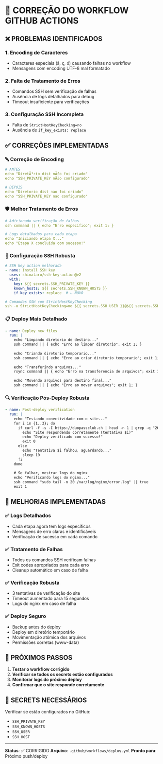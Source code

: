 # 🔧 CORREÇÃO DO WORKFLOW GITHUB ACTIONS

## ❌ PROBLEMAS IDENTIFICADOS

### 1. **Encoding de Caracteres**
- Caracteres especiais (ã, ç, ó) causando falhas no workflow
- Mensagens com encoding UTF-8 mal formatado

### 2. **Falta de Tratamento de Erros**
- Comandos SSH sem verificação de falhas
- Ausência de logs detalhados para debug
- Timeout insuficiente para verificações

### 3. **Configuração SSH Incompleta**
- Falta de `StrictHostKeyChecking=no`
- Ausência de `if_key_exists: replace`

## ✅ CORREÇÕES IMPLEMENTADAS

### 🔤 **Correção de Encoding**
```yaml
# ANTES
echo "DiretÃ³rio dist nÃ£o foi criado"
echo "SSH_PRIVATE_KEY nÃ£o configurado"

# DEPOIS
echo "Diretorio dist nao foi criado"
echo "SSH_PRIVATE_KEY nao configurado"
```

### 🛡️ **Melhor Tratamento de Erros**
```yaml
# Adicionado verificação de falhas
ssh command || { echo "Erro específico"; exit 1; }

# Logs detalhados para cada etapa
echo "Iniciando etapa X..."
echo "Etapa X concluída com sucesso!"
```

### 🔐 **Configuração SSH Robusta**
```yaml
# SSH key action melhorada
- name: Install SSH key
  uses: shimataro/ssh-key-action@v2
  with:
    key: ${{ secrets.SSH_PRIVATE_KEY }}
    known_hosts: ${{ secrets.SSH_KNOWN_HOSTS }}
    if_key_exists: replace  # ← NOVO

# Comandos SSH com StrictHostKeyChecking
ssh -o StrictHostKeyChecking=no ${{ secrets.SSH_USER }}@${{ secrets.SSH_HOST }}
```

### 📋 **Deploy Mais Detalhado**
```yaml
- name: Deploy new files
  run: |
    echo "Limpando diretorio de destino..."
    ssh command || { echo "Erro ao limpar diretorio"; exit 1; }
    
    echo "Criando diretorio temporario..."
    ssh command || { echo "Erro ao criar diretorio temporario"; exit 1; }
    
    echo "Transferindo arquivos..."
    rsync command || { echo "Erro na transferencia de arquivos"; exit 1; }
    
    echo "Movendo arquivos para destino final..."
    ssh command || { echo "Erro ao mover arquivos"; exit 1; }
```

### 🔍 **Verificação Pós-Deploy Robusta**
```yaml
- name: Post-deploy verification
  run: |
    echo "Testando conectividade com o site..."
    for i in {1..3}; do
      if curl -f -s -I https://duopassclub.ch | head -n 1 | grep -q "200 OK"; then
        echo "Site respondendo corretamente (tentativa $i)"
        echo "Deploy verificado com sucesso!"
        exit 0
      else
        echo "Tentativa $i falhou, aguardando..."
        sleep 10
      fi
    done
    
    # Se falhar, mostrar logs do nginx
    echo "Verificando logs do nginx..."
    ssh command "sudo tail -n 20 /var/log/nginx/error.log" || true
    exit 1
```

## 🎯 MELHORIAS IMPLEMENTADAS

### ✅ **Logs Detalhados**
- Cada etapa agora tem logs específicos
- Mensagens de erro claras e identificáveis
- Verificação de sucesso em cada comando

### ✅ **Tratamento de Falhas**
- Todos os comandos SSH verificam falhas
- Exit codes apropriados para cada erro
- Cleanup automático em caso de falha

### ✅ **Verificação Robusta**
- 3 tentativas de verificação do site
- Timeout aumentado para 15 segundos
- Logs do nginx em caso de falha

### ✅ **Deploy Seguro**
- Backup antes do deploy
- Deploy em diretório temporário
- Movimentação atômica dos arquivos
- Permissões corretas (www-data)

## 🚀 PRÓXIMOS PASSOS

1. **Testar o workflow corrigido**
2. **Verificar se todos os secrets estão configurados**
3. **Monitorar logs do próximo deploy**
4. **Confirmar que o site responde corretamente**

## 📝 SECRETS NECESSÁRIOS

Verificar se estão configurados no GitHub:
- `SSH_PRIVATE_KEY`
- `SSH_KNOWN_HOSTS`
- `SSH_USER`
- `SSH_HOST`

---

**Status**: ✅ CORRIGIDO
**Arquivo**: `.github/workflows/deploy.yml`
**Pronto para**: Próximo push/deploy